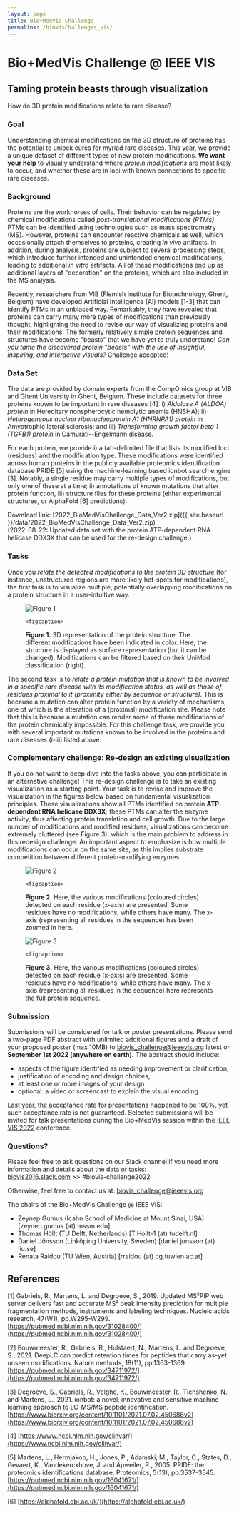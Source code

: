 ```yaml
---
layout: page
title: Bio+MedVis Challenge
permalink: /biovisChallenges_vis/
---
```


# Bio+MedVis Challenge @ IEEE VIS

## Taming protein beasts through visualization

How do 3D protein modifications relate to rare disease?

### Goal

Understanding chemical modifications on the 3D structure of proteins has
the potential to unlock cures for myriad rare diseases. This year, we
provide a unique dataset of different types of new protein
modifications. **We want your help** to visually understand where
_protein modifications_ are most likely to occur, and whether these are
in loci with known connections to specific rare diseases.

### Background

Proteins are the workhorses of cells. Their behavior can be regulated by
chemical modifications called _post-translational modifications (PTMs)_.
PTMs can be identified using technologies such as mass spectrometry
(MS). However, proteins can encounter reactive chemicals as well, which
occasionally attach themselves to proteins, creating _in vivo_
artifacts. In addition, during analysis, proteins are subject to several
processing steps, which introduce further intended and unintended
chemical modifications, leading to additional _in vitro_ artifacts. All
of these modifications end up as additional layers of "decoration" on
the proteins, which are also included in the MS analysis.

Recently, researchers from VIB (Flemish Institute for Biotechnology,
Ghent, Belgium) have developed Artificial Intelligence (AI) models
\[1-3\] that can identify PTMs in an unbiased way. Remarkably, they have
revealed that proteins can carry many more types of modifications than
previously thought, highlighting the need to revise our way of
visualizing proteins and their modifications. The formerly relatively
simple protein sequences and structures have become "beasts" that we
have yet to truly understand! _Can you tame the discovered protein
"beasts" with the use of insightful, inspiring, and interactive
visuals?_ Challenge accepted!

### Data Set

The data are provided by domain experts from the CompOmics group at VIB
and Ghent University in Ghent, Belgium. These include datasets for three
proteins known to be important in rare diseases \[4\]: i) _Aldolase A
(ALDOA) protein_ in Hereditary nonspherocytic hemolytic anemia (HNSHA);
ii) _Heterogeneous nuclear ribonucleoprotein A1 (HNRNPA1)_ _protein_ in
Amyotrophic lateral sclerosis; and iii) _Transforming growth factor beta
1 (TGFB1)_ _protein_ in Camurati--Engelmann disease.

For each protein, we provide i) a tab-delimited file that lists its
modified loci (residues) and the modification type. These modifications
were identified across human proteins in the publicly available
proteomics identification database PRIDE \[5\] using the
machine-learning based ionbot search engine \[3\]. Notably, a single
residue may carry multiple types of modifications, but only one of these
at a time; ii) annotations of known mutations that alter protein
function, iii) structure files for these proteins (either experimental
structures, or AlphaFold \[6\] predictions).

Download link: [2022_BioMedVisChallenge_Data_Ver2.zip]({{ site.baseurl }}/data/2022_BioMedVisChallenge_Data_Ver2.zip)  
(2022-08-22: Updated data set with the protein ATP-dependent RNA helicase DDX3X that can be used for the re-design
challenge.)

### Tasks

Once you _relate the detected modifications to the protein 3D structure_
(for instance, unstructured regions are more likely hot-spots for
modifications), the first task is to visualize multiple, potentially
overlapping modifications on a protein structure in a user-intuitive
way.

<figure>
    <img src="../images/biovis-challenge/fig1.png" alt="Figure 1">

    <figcaption>

<strong>Figure 1.</strong> 3D representation of the protein structure. The different
modifications have been indicated in color. Here, the structure is
displayed as surface representation (but it can be changed).
Modifications can be filtered based on their UniMod classification
(right).

</figcaption>

</figure>

The second task is to _relate a protein mutation that is known to be
involved in a specific rare disease with its modification status, as
well as those of residues proximal to it (proximity either by sequence
or structure)._ This is because a mutation can alter protein function by
a variety of mechanisms, one of which is the alteration of a (proximal)
modification site. Please note that this is because a mutation can
render some of these modifications of the protein chemically impossible.
For this challenge task, we provide you with several important mutations
known to be involved in the proteins and rare diseases (i-iii) listed
above.

### Complementary challenge: Re-design an existing visualization

If you do not want to deep dive into the tasks above, you can participate in an
alternative challenge! This re-design challenge is to take an existing
visualization as a starting point. Your task is to revise and improve the
visualization in the figures below based on fundamental visualization
principles. These visualizations show all PTMs identified on protein
**ATP-dependent RNA helicase DDX3X**; these PTMs can alter the enzyme activity,
thus affecting protein translation and cell growth. Due to the large number of
modifications and modified residues, visualizations can become extremely
cluttered (see Figure 3), which is the main problem to address in this redesign
challenge. An important aspect to emphasize is how multiple modifications can
occur on the same site, as this implies substrate competition between different
protein-modifying enzymes.

<figure>
    <img src="../images/biovis-challenge/fig2.png" alt="Figure 2">

    <figcaption>

<strong>Figure 2</strong>. Here, the various modifications (coloured circles)
detected on each residue (x-axis) are presented. Some residues have no
modifications, while others have many. The x-axis (representing all
residues in the sequence) has been zoomed in here.

</figcaption>

</figure>

<figure>
    <img src="../images/biovis-challenge/fig3.png" alt="Figure 3">

    <figcaption>

<strong>Figure 3.</strong> Here, the various modifications (coloured circles)
detected on each residue (x-axis) are presented. Some residues have no
modifications, while others have many. The x-axis (representing all
residues in the sequence) here represents the full protein sequence.

</figcaption>

</figure>

### Submission

Submissions will be considered for talk or poster presentations. Please
send a two-page PDF abstract with unlimited additional figures and a
draft of your proposed poster (max 10MB) to biovis_challenge@ieeevis.org
latest on **September 1st 2022 (anywhere on earth).** The abstract
should include:

-   aspects of the figure identified as needing improvement or clarification,
-   justification of encoding and design choices,
-   at least one or more images of your design
-   optional: a video or screencast to explain the visual encoding

Last year, the acceptance rate for presentations happened to be 100%,
yet such acceptance rate is not guaranteed. Selected submissions will be
invited for talk presentations during the Bio+MedVis session within the
[IEEE VIS 2022](http://ieeevis.org/) conference.

### Questions?

Please feel free to ask questions on our Slack channel if you need more
information and details about the data or tasks:  
[biovis2016.slack.com](https://biovis2016.slack.com/) >> #biovis-challenge2022

Otherwise, feel free to contact us at: [biovis_challenge@ieeevis.org](biovis_challenge@ieeevis.org)

The chairs of the Bio+MedVis Challenge @ IEEE VIS:

-   Zeynep Gumus (Icahn School of Medicine at Mount Sinai, USA) [zeynep.gumus (at) mssm.edu]
-   Thomas Höllt (TU Delft, Netherlands) [T.Hollt-1 (at) tudelft.nl]
-   Daniel Jönsson (Linköping University, Sweden) [daniel.jonsson (at) liu.se]
-   Renata Raidou (TU Wien, Austria) [rraidou (at) cg.tuwien.ac.at]

## References

\[1\] Gabriels, R., Martens, L. and Degroeve, S., 2019. Updated MS²PIP
web server delivers fast and accurate MS² peak intensity prediction for
multiple fragmentation methods, instruments and labeling techniques.
Nucleic acids research, 47(W1), pp.W295-W299.
[https://pubmed.ncbi.nlm.nih.gov/31028400/](https://pubmed.ncbi.nlm.nih.gov/31028400/)

\[2\] Bouwmeester, R., Gabriels, R., Hulstaert, N., Martens, L. and
Degroeve, S., 2021. DeepLC can predict retention times for peptides that
carry as-yet unseen modifications. Nature methods, 18(11), pp.1363-1369.
[https://pubmed.ncbi.nlm.nih.gov/34711972/](https://pubmed.ncbi.nlm.nih.gov/34711972/)

\[3\] Degroeve, S., Gabriels, R., Velghe, K., Bouwmeester, R.,
Tichshenko, N. and Martens, L., 2021. ionbot: a novel, innovative and
sensitive machine learning approach to LC-MS/MS peptide identification.
[https://www.biorxiv.org/content/10.1101/2021.07.02.450686v2](https://www.biorxiv.org/content/10.1101/2021.07.02.450686v2)

\[4\]
[https://www.ncbi.nlm.nih.gov/clinvar/](https://www.ncbi.nlm.nih.gov/clinvar/)

\[5\] Martens, L., Hermjakob, H., Jones, P., Adamski, M., Taylor, C.,
States, D., Gevaert, K., Vandekerckhove, J. and Apweiler, R., 2005.
PRIDE: the proteomics identifications database. Proteomics, 5(13),
pp.3537-3545.
[https://pubmed.ncbi.nlm.nih.gov/16041671/](https://pubmed.ncbi.nlm.nih.gov/16041671/)

\[6\]
[https://alphafold.ebi.ac.uk/](https://alphafold.ebi.ac.uk/)
